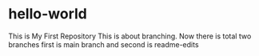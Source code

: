 # hello-world
This is My First Repository
This is about branching. Now there is total two branches first is main branch and second is readme-edits
